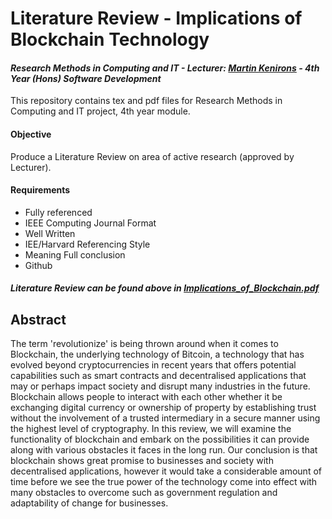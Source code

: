 # Literature Review - Implications of Blockchain Technology
#### *Research Methods in Computing and IT - Lecturer: [Martin Kenirons](https://github.com/mkenirons) - 4th Year (Hons) Software Development*
This repository contains tex and pdf files for Research Methods in Computing and IT project, 4th year module.

#### Objective
Produce a Literature Review on area of active research (approved by Lecturer).

#### Requirements
- Fully referenced
- IEEE Computing Journal Format
- Well Written
- IEE/Harvard Referencing Style
- Meaning Full conclusion
- Github

#### **_Literature Review can be found above in [Implications_of_Blockchain.pdf](https://github.com/ianburkeixiv/Research-Methods-in-Computing-and-IT/blob/master/Implications_of_Blockchain.pdf)_**

## Abstract
The term 'revolutionize' is being thrown around when it comes to Blockchain, the underlying technology of Bitcoin, a technology that has evolved beyond cryptocurrencies in recent years that offers potential capabilities such as smart contracts and decentralised applications that may or perhaps impact society and disrupt many industries in the future. Blockchain allows people to interact with each other whether it be exchanging digital currency or ownership of property by establishing trust without the involvement of a trusted intermediary in a secure manner using the highest level of cryptography. In this review, we will examine the functionality of blockchain and embark on the possibilities it can provide along with various obstacles it faces in the long run. Our conclusion is that blockchain shows great promise to businesses and society with decentralised applications, however it would take a considerable amount of time before we see the true power of the technology come into effect with many obstacles to overcome such as government regulation and adaptability of change for businesses.